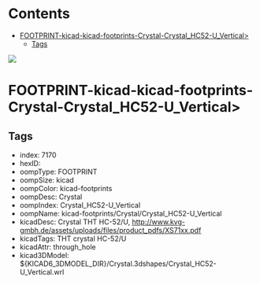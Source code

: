 



Contents
========

* [FOOTPRINT-kicad-kicad-footprints-Crystal-Crystal_HC52-U_Vertical>](#footprint-kicad-kicad-footprints-crystal-crystal_hc52-u_vertical)
	* [Tags](#tags)
  
![][im]
# FOOTPRINT-kicad-kicad-footprints-Crystal-Crystal_HC52-U_Vertical>

## Tags

- index: 7170
- hexID: 
- oompType: FOOTPRINT
- oompSize: kicad
- oompColor: kicad-footprints
- oompDesc: Crystal
- oompIndex: Crystal_HC52-U_Vertical
- oompName: kicad-footprints/Crystal/Crystal_HC52-U_Vertical
- kicadDesc: Crystal THT HC-52/U, http://www.kvg-gmbh.de/assets/uploads/files/product_pdfs/XS71xx.pdf
- kicadTags: THT crystal HC-52/U
- kicadAttr: through_hole
- kicad3DModel: ${KICAD6_3DMODEL_DIR}/Crystal.3dshapes/Crystal_HC52-U_Vertical.wrl



[im]: image.png
